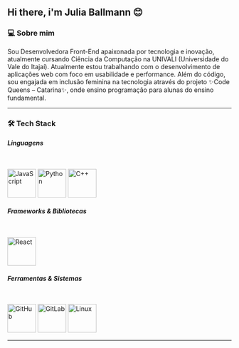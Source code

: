 ## Hi there, i'm Julia Ballmann 😊

### 💻 Sobre mim
Sou Desenvolvedora Front-End apaixonada por tecnologia e inovação, atualmente cursando Ciência da Computação na UNIVALI (Universidade do Vale do Itajaí). Atualmente estou trabalhando com o desenvolvimento de aplicações web com foco em usabilidade e performance. Além do código, sou engajada em inclusão feminina na tecnologia através do projeto ✨Code Queens – Catarina✨, onde ensino programação para alunas do ensino fundamental.

---

### 🛠️ Tech Stack
#### *Linguagens*
<br>
<p align="left">
  <img width="64" alt="JavaScript" src="https://github.com/user-attachments/assets/aaaafaf9-cc62-4f9d-8796-510b9ea2811b" />
  <img width="64" alt="Python" src="https://github.com/user-attachments/assets/a0b34b9e-146f-4914-a0b2-93becf4357c1" />
  <img width="64" alt="C++" src="https://github.com/user-attachments/assets/f9826a3d-de9a-4a80-b439-5706fb5677f2" />
</p>

#### *Frameworks & Bibliotecas*
<br>
<p align="left">
  <img width="64" alt="React" src="https://github.com/user-attachments/assets/84d55819-3b55-4fd5-9e89-f6b67f2f5da4" />
</p>

#### *Ferramentas & Sistemas*
<br>
<p align="left">
  <img width="64" alt="GitHub" src="https://github.com/user-attachments/assets/9f585ecf-0725-4a62-af37-fb1901a5bb26" />
  <img width="64" alt="GitLab" src="https://github.com/user-attachments/assets/9468a0e8-3337-445b-85b8-fa09d87a51ae" />
  <img width="64" alt="Linux" src="https://github.com/user-attachments/assets/c8e781cb-95ce-46a1-ac66-56f8e0ec2c00"/>
</p>

---

<!-- Dicas:
- Para diminuir/aumentar os ícones, ajuste o `width` (por exemplo 48, 56, 72, 80).
- Se quiser centralizar, troque align="left" por align="center".
- Se seus ícones estiverem gigantes, verifique se o Markdown não está omitindo o <br>. Deixe uma linha em branco acima do <p>.
-->
